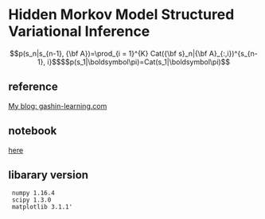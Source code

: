 
# Hidden Morkov Model Structured Variational Inference

```math
p(s_n|s_{n-1}, {\bf A})=\prod_{i = 1}^{K} Cat({\bf s}_n|{\bf A}_{:,i})^{s_{n-1}, i}$$$$p(s_1|\boldsymbol\pi)=Cat(s_1|\boldsymbol\pi)
```

## reference
[My blog: gashin-learning.com](https://gashin-learning.hatenablog.com/entry/2019/08/25/222422)


## notebook
[here](https://github.com/Gashin-Learning/blog_contents/blob/master/001_HMM_Structured_VI/Comparison_between_HMM_structured_VI_and_PMM_VI.ipynb)

## libarary version

```
 numpy 1.16.4
 scipy 1.3.0 
 matplotlib 3.1.1'
```
